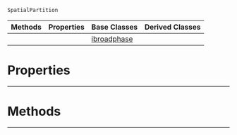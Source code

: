  `SpatialPartition`

|Methods|Properties|Base Classes|Derived Classes|
|---|---|---|---|
| | |[ibroadphase](https://github.com/zeroengineteam/ZeroDocs/blob/master/code_reference/class_reference/ibroadphase.markdown)| |


 #  Properties


---  
 #  Methods


---  
 

 